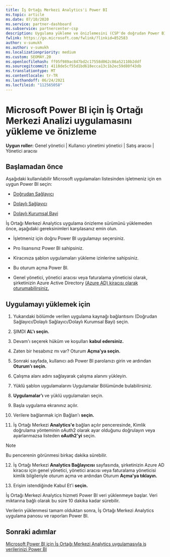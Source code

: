 ```yaml
---
title: İş Ortağı Merkezi Analytics'i Power BI
ms.topic: article
ms.date: 07/10/2020
ms.service: partner-dashboard
ms.subservice: partnercenter-csp
description: Uygulama yükleme ve önizlemesini (CSP'de doğrudan Power BI için İş Ortağı Merkezi Analiz uygulaması için) yüklemek ve önizlemek için bu makaledeki adımları izleyin.
fwlink: https://go.microsoft.com/fwlink/?linkid=852583
author: v-sumukh
ms.author: v-sumukh
ms.localizationpriority: medium
ms.custom: SEOMAY.20
ms.openlocfilehash: ff95f989ac847bd2c17558d062c86a52110b2ddf
ms.sourcegitcommit: 4118de5cf55d1bd618ecca13c1b2ec59d80f43db
ms.translationtype: MT
ms.contentlocale: tr-TR
ms.lasthandoff: 06/24/2021
ms.locfileid: "112565058"
---
```

# <a name="install-and-preview-the-partner-center-analytics-app-for-microsoft-power-bi"></a>Microsoft Power BI için İş Ortağı Merkezi Analizi uygulamasını yükleme ve önizleme


**Uygun roller:** Genel yönetici | Kullanıcı yönetimi yönetici | Satış aracısı | Yönetici aracısı

## <a name="before-you-begin"></a>Başlamadan önce

Aşağıdaki kullanılabilir Microsoft uygulamaları listesinden işletmeniz için en uygun Power BI seçin:

- [Doğrudan Sağlayıcı](https://appsource.microsoft.com/product/power-bi/partnercenteranalytics.direct_provider_partner_analytics)

- [Dolaylı Sağlayıcı](https://appsource.microsoft.com/product/power-bi/partnercenteranalytics.indirect_provider_partner_analytics)

- [Dolaylı Kurumsal Bayi](https://appsource.microsoft.com/product/power-bi/partnercenteranalytics.indirect_reseller_partner_analytics)

İş Ortağı Merkezi Analytics uygulama önizleme sürümünü yüklemeden önce, aşağıdaki gereksinimleri karşılasanız emin olun.

- İşletmeniz için doğru Power BI uygulamayı seçersiniz.

- Pro lisansınız Power BI sahipsiniz.

- Kiracınıza şablon uygulamaları yükleme izinlerine sahipsiniz.

- Bu oturum açma Power BI.

- Genel yönetici, yönetici aracısı veya faturalama yöneticisi olarak, şirketinizin Azure Active Directory [(Azure AD) kiracısı olarak oturumabilirsiniz.](azure-active-directory-tenants-and-partner-center.md)

## <a name="to-install-the-app"></a>Uygulamayı yüklemek için

1. Yukarıdaki bölümde verilen uygulama kaynağı bağlantısını (Doğrudan Sağlayıcı/Dolaylı Sağlayıcı/Dolaylı Kurumsal Bayi) seçin.

2. ŞIMDI **AL'ı seçin.** 

3. Devam'ı seçerek hüküm ve koşulları **kabul edersiniz.**

4. Zaten bir hesabınız mı var? Oturum **Açma'ya seçin.**

5. Sonraki sayfada, kullanıcı adı Power BI parolanızı girin ve ardından **Oturum'ı seçin.**

6. Çalışma alanı adını sağlayarak çalışma alanını yükleyin.

7. Yüklü şablon uygulamalarını Uygulamalar Bölümünde bulabilirsiniz.

8. **Uygulamalar'ı** ve yüklü uygulamaları seçin.

9. Başla uygulama ekranınız açılır.

10. Verilere bağlanmak için Bağlan'ı **seçin.**

11. İş Ortağı Merkezi **Analytics'e** bağlan açılır penceresinde, Kimlik doğrulama  yönteminin oAuth2 olarak ayar olduğunu doğrulayın veya ayarlanmazsa listeden **oAuth2'yi** seçin.  

> [!NOTE]  
>  Bu pencerenin görünmesi birkaç dakika sürebilir.

12. İş Ortağı Merkezi **Analytics Bağlayıcısı** sayfasında, şirketinizin Azure AD kiracısı için genel yönetici, yönetici aracısı veya faturalama yöneticisi kimlik bilgileriyle oturum açma ve ardından Oturum **Açma'ya tıklayın.**
 
13. Erişim istendiğinde Kabul Et'i **seçin.** 

İş Ortağı Merkezi Analytics hizmeti Power BI veri yüklenmeye başlar. Veri miktarına bağlı olarak bu süre 10 dakika kadar sürebilir. 

Verilerin yüklenmesi tamam olduktan sonra, İş Ortağı Merkezi Analytics uygulama panosu ve raporları Power BI.

## <a name="next-steps"></a>Sonraki adımlar

[Microsoft Power BI için İş Ortağı Merkezi Analytics uygulamasıyla iş verilerinizi Power BI](power-bi-app-for-direct-partners-use.md)
